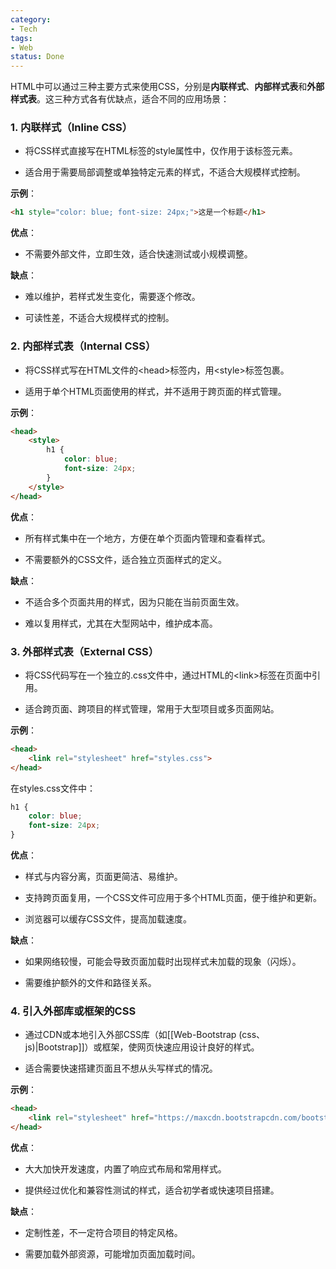 ```yaml
---
category:
- Tech
tags:
- Web
status: Done
---
```




HTML中可以通过三种主要方式来使用CSS，分别是**内联样式**、**内部样式表**和**外部样式表**。这三种方式各有优缺点，适合不同的应用场景：

### 1. 内联样式（Inline CSS）

- 将CSS样式直接写在HTML标签的style属性中，仅作用于该标签元素。

- 适合用于需要局部调整或单独特定元素的样式，不适合大规模样式控制。

**示例**：
```html
<h1 style="color: blue; font-size: 24px;">这是一个标题</h1>
```
  
**优点**：

- 不需要外部文件，立即生效，适合快速测试或小规模调整。

**缺点**：

- 难以维护，若样式发生变化，需要逐个修改。

- 可读性差，不适合大规模样式的控制。

### 2. 内部样式表（Internal CSS）

- 将CSS样式写在HTML文件的\<head>标签内，用\<style>标签包裹。

- 适用于单个HTML页面使用的样式，并不适用于跨页面的样式管理。

**示例**：
```html
<head>
    <style>
        h1 {
            color: blue;
            font-size: 24px;
        }
    </style>
</head>
```
  
**优点**：

- 所有样式集中在一个地方，方便在单个页面内管理和查看样式。

- 不需要额外的CSS文件，适合独立页面样式的定义。

**缺点**：

- 不适合多个页面共用的样式，因为只能在当前页面生效。

- 难以复用样式，尤其在大型网站中，维护成本高。

### 3. 外部样式表（External CSS）

- 将CSS代码写在一个独立的.css文件中，通过HTML的\<link>标签在页面中引用。

- 适合跨页面、跨项目的样式管理，常用于大型项目或多页面网站。

**示例**：
```html
<head>
    <link rel="stylesheet" href="styles.css">
</head>
```
  
在styles.css文件中：
```css
h1 {
    color: blue;
    font-size: 24px;
}
```
  
**优点**：

- 样式与内容分离，页面更简洁、易维护。

- 支持跨页面复用，一个CSS文件可应用于多个HTML页面，便于维护和更新。

- 浏览器可以缓存CSS文件，提高加载速度。

**缺点**：

- 如果网络较慢，可能会导致页面加载时出现样式未加载的现象（闪烁）。

- 需要维护额外的文件和路径关系。

### 4. 引入外部库或框架的CSS

- 通过CDN或本地引入外部CSS库（如[[Web-Bootstrap (css、js)|Bootstrap]]）或框架，使网页快速应用设计良好的样式。

- 适合需要快速搭建页面且不想从头写样式的情况。

**示例**：
```html
<head>
    <link rel="stylesheet" href="https://maxcdn.bootstrapcdn.com/bootstrap/4.5.2/css/bootstrap.min.css">
</head>
```
  
**优点**：

- 大大加快开发速度，内置了响应式布局和常用样式。

- 提供经过优化和兼容性测试的样式，适合初学者或快速项目搭建。

**缺点**：

- 定制性差，不一定符合项目的特定风格。

- 需要加载外部资源，可能增加页面加载时间。
